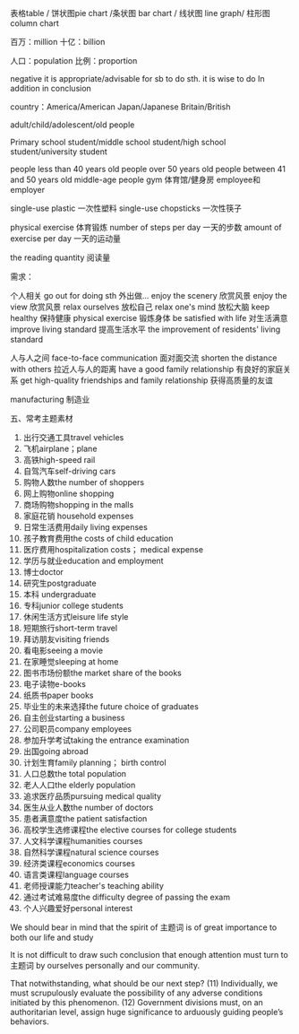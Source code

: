 表格table / 饼状图pie chart /条状图 bar chart / 线状图 line graph/ 柱形图 column chart

百万：million  十亿：billion 

人口：population
比例：proportion

negative
it is appropriate/advisable for sb to do sth.
it is wise to do
In addition
in conclusion

country：America/American Japan/Japanese Britain/British 

adult/child/adolescent/old people

Primary school student/middle school student/high school student/university student

people less than 40 years old
people over 50 years old
people between 41 and 50 years old
middle-age people
gym 体育馆/健身房
employee和employer

single-use plastic 一次性塑料
single-use chopsticks 一次性筷子

physical exercise 体育锻炼
number of steps per day 一天的步数
amount of exercise per day 一天的运动量

the reading quantity 阅读量

需求：

个人相关
go out for doing sth 外出做...
enjoy the scenery 欣赏风景
enjoy the view 欣赏风景
relax ourselves 放松自己
relax one's mind 放松大脑
keep healthy 保持健康
physical exercise 锻炼身体
be satisfied with life 对生活满意
improve living standard 提高生活水平  the improvement of residents' living standard


人与人之间
face-to-face communication 面对面交流
shorten the distance with others 拉近人与人的距离
have a good family relationship 有良好的家庭关系
get high-quality friendships and family relationship 获得高质量的友谊


manufacturing 制造业

五、常考主题素材
1. 出行交通工具travel vehicles
2. 飞机airplane；plane
3. 高铁high-speed rail
4. 自驾汽车self-driving cars
5. 购物人数the number of shoppers
6. 网上购物online shopping
7. 商场购物shopping in the malls
8. 家庭花销 household expenses
9. 日常生活费用daily living expenses
10. 孩子教育费用the costs of child education
11. 医疗费用hospitalization costs； medical expense
12. 学历与就业education and employment
13. 博士doctor
14. 研究生postgraduate
15. 本科 undergraduate
16. 专科junior college students
17. 休闲生活方式leisure life style
18. 短期旅行short-term travel
19. 拜访朋友visiting friends
20. 看电影seeing a movie
21. 在家睡觉sleeping at home
22. 图书市场份额the market share of the books
23. 电子读物e-books
24. 纸质书paper books
25. 毕业生的未来选择the future choice of graduates
26. 自主创业starting a business
27. 公司职员company employees
28. 参加升学考试taking the entrance examination
29. 出国going abroad
30. 计划生育family planning； birth control
31. 人口总数the total population
32. 老人人口the elderly population
33. 追求医疗品质pursuing medical quality
34. 医生从业人数the number of doctors
35. 患者满意度the patient satisfaction
36. 高校学生选修课程the elective courses for college students
37. 人文科学课程humanities courses
38. 自然科学课程natural science courses
39. 经济类课程economics courses
40. 语言类课程language courses
41. 老师授课能力teacher's teaching ability
42. 通过考试难易度the difficulty degree of passing the exam
43. 个人兴趣爱好personal interest

We should bear in mind that the spirit of 主题词 is of great importance to both our life and study

It is not difficult to draw such conclusion that enough attention must turn to 主题词 by ourselves personally and our community.

   That notwithstanding, what should be our next step? (11) Individually, we must scrupulously evaluate the 
possibility of any adverse conditions initiated by this phenomenon. (12) Government divisions must, on an 
authoritarian level, assign huge significance to arduously guiding people’s behaviors.

